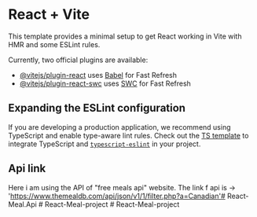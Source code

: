 # React + Vite

This template provides a minimal setup to get React working in Vite with HMR and some ESLint rules.

Currently, two official plugins are available:

- [@vitejs/plugin-react](https://github.com/vitejs/vite-plugin-react/blob/main/packages/plugin-react/README.md) uses [Babel](https://babeljs.io/) for Fast Refresh
- [@vitejs/plugin-react-swc](https://github.com/vitejs/vite-plugin-react-swc) uses [SWC](https://swc.rs/) for Fast Refresh

## Expanding the ESLint configuration

If you are developing a production application, we recommend using TypeScript and enable type-aware lint rules. Check out the [TS template](https://github.com/vitejs/vite/tree/main/packages/create-vite/template-react-ts) to integrate TypeScript and [`typescript-eslint`](https://typescript-eslint.io) in your project.

## Api link

Here i am using the API of "free meals api" website.
The link f api is -> 'https://www.themealdb.com/api/json/v1/1/filter.php?a=Canadian'#   R e a c t - M e a l . A p i  
 #   R e a c t - M e a l - p r o j e c t  
 #   R e a c t - M e a l - p r o j e c t  
 